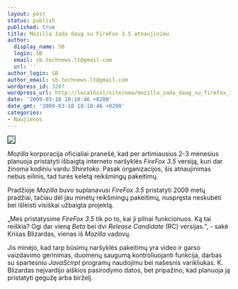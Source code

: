 ```yaml
---
layout: post
status: publish
published: true
title: Mozilla žada daug su FireFox 3.5 atnaujinimu
author:
  display_name: SB
  login: SB
  email: sb.technews.lt@gmail.com
  url: ''
author_login: SB
author_email: sb.technews.lt@gmail.com
wordpress_id: 3287
wordpress_url: http://localhost/site/new/mozilla_zada_daug_su_firefox_35_atnaujinimu/
date: '2009-03-18 18:10:46 +0200'
date_gmt: '2009-03-18 18:10:46 +0200'
categories:
- Naujienos
---
```

<div class="imgright"><img src="http://tbn0.google.com/images?q=tbn:lsAAWNEhsoj0MM:http://abcdefu.files.wordpress.com/2008/06/firefox.jpg" border="1" /></div>
<p><i>Mozilla</i> korporacija oficialiai pranešė, kad per artimiausius 2-3 mėnesius planuoja pristatyti išbaigtą interneto naršyklės <i>FireFox 3.5</i> versiją, kuri dar žinoma kodiniu vardu <i>Shiretoko</i>. Pasak organizacijos, šis atnaujinimas nebus eilinis, tad turės keletą reikšmingų pakeitimų.</p>
<p>Pradžioje <i>Mozilla</i> buvo suplanavusi <i>FireFox 3.5</i> pristatyti 2009 metų pradžiai, tačiau dėl jau minėtų reikšmingų pakeitimų, nuspręsta neskubėti bei išleisti visiškai užbaigta projektą.</p>
<p>„Mes pristatysime <i>FireFox 3.5</i> tik po to, kai ji pilnai funkcionuos. Ką tai reiškia? Ogi dar vieną <i>Beta</i> bei dvi <i>Release Candidate</i> (RC) versijas.“, - sakė Krisas Blizardas, vienas iš <i>Mozilla</i> vadovų.</p>
<p>Jis minėjo, kad tarp būsimų naršyklės pakeitimų yra video ir garso vaizdavimo gerinimas, duomenų saugumą kontroliuojanti funkcija, darbas su spartesniu <i>JavaScirpt</i> programų naudojimu bei našesnis varikliukas. K. Blizardas neįvardijo aiškios pasirodymo datos, bet pripažino, kad planuoja ją pristatyti gegužę arba birželį.<br /></p>
